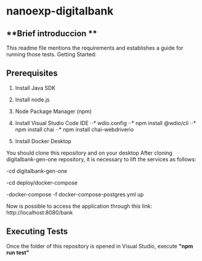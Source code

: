 # nanoexp-digitalbank


## **Brief introduccion **
This readme file mentions the requirements and establishes a guide for running those tests.
Getting Started:


## Prerequisites
1. Install Java SDK
2. Install node.js
3. Node Package Manager (npm)

4. Install Visual Studio Code IDE
⋅⋅* wdio.config
⋅⋅* npm install @wdio/cli
⋅⋅* npm install chai
⋅⋅* npm install chai-webdriverio

5. Install Docker Desktop

You should clone this repository and on your desktop
After cloning digitalbank-gen-one repository, it is necessary to lift the services as follows:

 -cd digitalbank-gen-one

 -cd deploy/docker-compose

 -docker-compose -f docker-compose-postgres.yml up


Now is possible to access the application through this link: http://localhost:8080/bank


## Executing Tests
Once the folder of this repository is opened in Visual Studio, execute **"npm run test"**